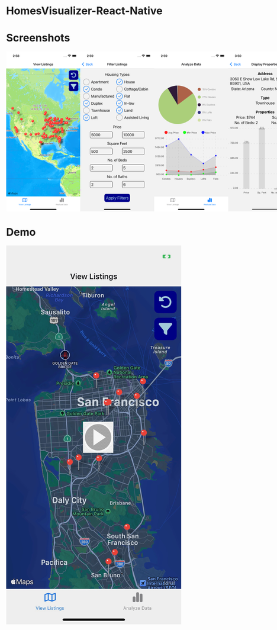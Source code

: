 # HomesVisualizer-React-Native

# Screenshots

<div style="display:flex">
<img src="Simulator Screen Shot - iPhone 14 - 2023-01-04 at 02.58.20.png" width="200">
<img src="Simulator Screen Shot - iPhone 14 - 2023-01-04 at 02.59.08.png" width="200">
<img src="Simulator Screen Shot - iPhone 14 - 2023-01-04 at 02.59.32.png" width="200">
<img src="Simulator Screen Shot - iPhone 14 - 2023-01-04 at 03.50.02.png" width="200">
</div>

# Demo

[![Watch the video](https://github.com/KshitizSareen/HomesVisualizer-React-Native/blob/main/IMG_2150.jpeg)](https://youtu.be/Sw1YGYXwhdw)